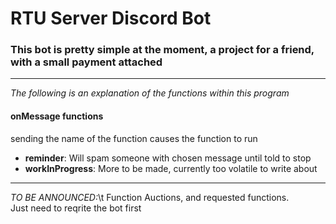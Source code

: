 # RTU Server Discord Bot
### This bot is pretty simple at the moment, a project for a friend, with a small payment attached
--- 
*The following is an explanation of the functions within this program*
#### onMessage functions
sending the name of the function causes the function to run
- **reminder**: Will spam someone with chosen message until told to stop
- **workInProgress**: More to be made, currently too volatile to write about
---

*TO BE ANNOUNCED:*\t Function Auctions, and requested functions.  
Just need to reqrite the bot first